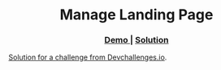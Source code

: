 <h1 align="center">Manage Landing Page</h1>

<div align="center">
  <h3>
    <a href="https://rogue-shark.github.io/manage-landing-page">
      Demo
    </a>
    <span> | </span>
    <a href="https://github.com/rogue-shark/manage-landing-page">
      Solution
  </h3>
</div>

<p> Solution for a challenge from  <a href="https://www.frontendmentor.io/challenges/manage-landing-page-SLXqC6P5" target="_blank">Devchallenges.io</a>.</p>